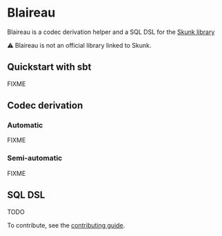 # Blaireau

Blaireau is a codec derivation helper and a SQL DSL for the [Skunk library](https://github.com/tpolecat/skunk)

:warning: Blaireau is not an official library linked to Skunk.

## Quickstart with sbt
FIXME

## Codec derivation

### Automatic
FIXME

### Semi-automatic
FIXME

## SQL DSL
TODO

To contribute, see the [contributing guide](./CONTRIBUTING.md).